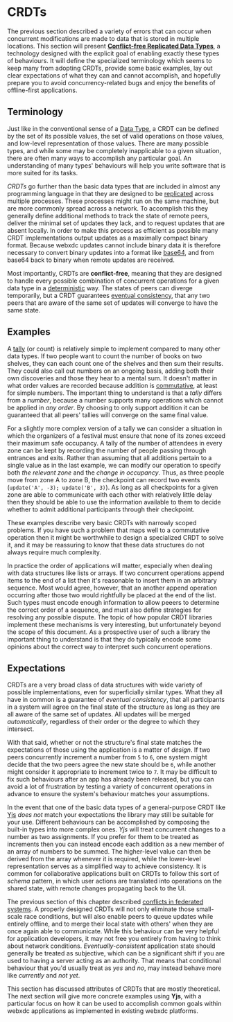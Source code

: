 # CRDTs

The previous section described a variety of errors that can occur when concurrent modifications are made to data that is stored in multiple locations.
This section will present [**Conflict-free Replicated Data Types**](https://en.wikipedia.org/wiki/Conflict-free_replicated_data_type), a technology designed with the explicit goal of enabling exactly these types of behaviours.
It will define the specialized terminology which seems to keep many from adopting CRDTs,
provide some basic examples,
lay out clear expectations of what they can and cannot accomplish,
and hopefully prepare you to avoid concurrency-related bugs and enjoy the benefits of offline-first applications.

## Terminology

Just like in the conventional sense of a [Data Type](https://en.wikipedia.org/wiki/Data_type),
a CRDT can be defined by the set of its possible values,
the set of valid operations on those values,
and low-level representation of those values.
There are many possible types, and while some may be completely inapplicable to a given situation, there are often many ways to accomplish any particular goal.
An understanding of many types' behaviours will help you write software that is more suited for its tasks.

_CRDTs_ go further than the basic data types that are included in almost any programming language in that they are designed to be [replicated](https://en.wikipedia.org/wiki/Replication_(computing)) across multiple processes.
These processes might run on the same machine, but are more commonly spread across a network.
To accomplish this they generally define additional methods to track the state of remote peers, deliver the minimal set of updates they lack, and to request updates that are absent locally.
In order to make this process as efficient as possible many CRDT implementations output updates as a maximally compact binary format.
Because webxdc updates cannot include binary data it is therefore necessary to convert binary updates into a format like [base64](https://developer.mozilla.org/en-US/docs/Glossary/Base64), and from base64 back to binary when remote updates are received.

Most importantly, CRDTs are **conflict-free**, meaning that they are designed to handle every possible combination of concurrent operations for a given data type in a [deterministic](https://en.wikipedia.org/wiki/Deterministic_system#In_computer_science) way.
The states of peers can diverge temporarily, but a CRDT guarantees [eventual consistency](https://en.wikipedia.org/wiki/Eventual_consistency),
that any two peers that are aware of the same set of updates will converge to have the same state.

## Examples

A [tally](https://www.merriam-webster.com/dictionary/tally) (or count) is relatively simple to implement compared to many other data types.
If two people want to count the number of books on two shelves, they can each count one of the shelves and then sum their results.
They could also call out numbers on an ongoing basis, adding both their own discoveries and those they hear to a mental sum.
It doesn't matter in what order values are recorded because addition is [commutative](https://en.wikipedia.org/wiki/Commutative_property#Commutative_operations), at least for simple numbers.
The important thing to understand is that a _tally_ differs from a _number_, because a number supports many operations which cannot be applied in _any order_.
By choosing to only support addition it can be guaranteed that all peers' tallies will converge on the same final value.

For a slightly more complex version of a tally we can consider a situation in which the organizers of a festival must ensure that none of its zones exceed their maximum safe occupancy.
A tally of the number of attendees in every zone can be kept by recording the number of people passing through entrances and exits.
Rather than assuming that all additions pertain to a single value as in the last example, we can modify our operation to specify both _the relevant zone_ and the _change in occupancy_.
Thus, as three people move from zone A to zone B, the checkpoint can record two events (`update('A', -3); update('B', 3)`).
As long as all checkpoints for a given zone are able to communicate with each other with relatively little delay
then they should be able to use the information available to them to decide whether to admit additional participants through their checkpoint.

These examples describe very basic CRDTs with narrowly scoped problems.
If you have such a problem that maps well to a commutative operation then it might be worthwhile to design a specialized CRDT to solve it, and it may be reassuring to know that these data structures do not always require much complexity.

In practice the order of applications will matter, especially when dealing with data structures like lists or arrays.
If two concurrent operations append items to the end of a list then it's reasonable to insert them in an arbitrary sequence.
Most would agree, however, that an another append operation occurring after those two would rightfully be placed at the end of the list.
Such types must encode enough information to allow peeers to determine the correct order of a sequence, and must also define strategies for resolving any possible dispute.
The topic of how popular CRDT libraries implement these mechanisms is very interesting, but unfortunately beyond the scope of this document.
As a prospective user of such a library the important thing to understand is that they do typically encode some opinions about the correct way to interpret such concurrent operations.

## Expectations

CRDTs are a very broad class of data structures with wide variety of possible implementations,
even for superficially similar types.
What they all have in common is a guarantee of _eventual consistency_,
that all participants in a system will agree on the final state of the structure
as long as they are all aware of the same set of updates.
All updates will be merged _automatically_, regardless of their order or the degree to which they intersect.

With that said, whether or not the structure's final state matches
the expectations of those using the application is a matter of _design_.
If two peers concurrently increment a number from `5` to `6`,
one system might decide that the two peers agree the new state should be `6`,
while another might consider it appropriate to increment twice to `7`.
It may be difficult to fix such behaviours after an app has already been released,
but you can avoid a lot of frustration by testing a variety of concurrent
operations in advance to ensure the system's behaviour matches your assumptions.

In the event that one of the basic data types of a general-purpose CRDT like
[Yjs](https://yjs.dev/) _does not_ match your expectations the library
may still be suitable for your use.
Different behaviours can be accomplished by composing the built-in types into more complex ones.
_Yjs_ will treat concurrent changes to a number as two assignments.
If you prefer for them to be treated as increments then you can instead
encode each addition as a new member of an array of numbers to be summed.
The higher-level value can then be derived from the array whenever it is required,
while the lower-level representation serves as a simplified way to achieve consistency.
It is common for collaborative applications built on CRDTs to follow this sort of _schema_ pattern,
in which user actions are translated into operations on the shared state,
with remote changes propagating back to the UI.

The previous section of this chapter described [conflicts in federated systems](conflicts.html#complications-in-federation).
A properly designed CRDTs will not only eliminate those small-scale race conditions,
but will also enable peers to queue updates while entirely offline,
and to merge their local state with others' when they are once again able to communicate.
While this behaviour can be very helpful for application developers,
it may not free you entirely from having to think about network conditions.
_Eventually-consistent_ application state should generally be treated as
subjective, which can be a significant shift if you are used to having a server acting as an authority.
That means that conditional behaviour that you'd usually treat as _yes_ and _no_,
may instead behave more like _currently_ and _not yet_.

This section has discussed attributes of CRDTs that are mostly theoretical.
The next section will give more concrete examples using **Yjs**,
with a particular focus on how it can be used to accomplish common
goals within webxdc applications as implemented in existing webxdc platforms.

